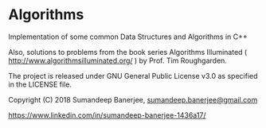 # Algorithms
Implementation of some common Data Structures and Algorithms in C++

Also, solutions to problems from the book series Algorithms Illuminated ( http://www.algorithmsilluminated.org/ ) by Prof. Tim Roughgarden.

The project is released under GNU General Public License v3.0 as specified in the LICENSE file.

Copyright (C) 2018 Sumandeep Banerjee, sumandeep.banerjee@gmail.com

https://www.linkedin.com/in/sumandeep-banerjee-1436a17/
